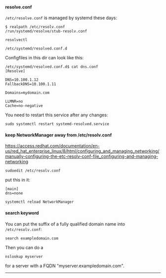 #### resolve.conf

`/etc/resolve.conf` is managed by systemd these days:
```
$ realpath /etc/resolv.conf
/run/systemd/resolve/stub-resolv.conf
```

```
resolvectl
```

```
/etc/systemd/resolved.conf.d
```

Configfiles in this dir can look like this:
```
/etc/systemd/resolved.conf.d$ cat dns.conf
[Resolve]

DNS=10.100.1.12
FallbackDNS=10.100.1.11

Domains=mydomain.com

LLMNR=no
Cache=no-negative
```

You need to restart this service after any changes:
```
sudo systemctl restart systemd-resolved.service
```

#### keep NetworkManager away from /etc/resolv.conf

https://access.redhat.com/documentation/en-us/red_hat_enterprise_linux/8/html/configuring_and_managing_networking/manually-configuring-the-etc-resolv-conf-file_configuring-and-managing-networking

```
sudoedit /etc/resolv.conf
```
put this in it:
```
[main]
dns=none
```

```
systemctl reload NetworkManager
```

#### search keyword

You can put the suffix of a fully qualified domain name into `/etc/resolv.conf`:

```
search exampledomain.com
```

Then you can do a
```
nslookup myserver
```
for a server with a FQDN "myserver.exampledomain.com".

***
